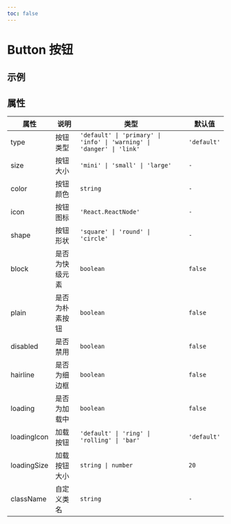 ```yaml
---
toc: false
---
```

# Button 按钮
## 示例
<code src="MdDemos/Button/demo"></code>

## 属性
|属性         |说明             |类型                                                              |默认值             |
|-------------|----------------|------------------------------------------------------------------|-------------------|
|type         |按钮类型         |`'default' \| 'primary' \| 'info' \| 'warning' \| 'danger' \| 'link'`|`'default'`|
|size         |按钮大小         |`'mini' \| 'small' \| 'large'`|`-`
|color        |按钮颜色         |`string`                      |`-`                                                 |
|icon         |按钮图标         |`'React.ReactNode'`          |`-`                                                |
|shape        |按钮形状         |`'square' \| 'round' \| 'circle'`|`-`|
|block        |是否为快级元素    |`boolean`|`false`|
|plain        |是否为朴素按钮    |`boolean`|`false`|
|disabled     |是否禁用         |`boolean`|`false`|
|hairline     |是否为细边框      |`boolean`|`false`|
|loading      |是否为加载中      |`boolean`|`false`|
|loadingIcon  |加载按钮         |`'default' \| 'ring' \| 'rolling' \| 'bar'`|`'default'`|
|loadingSize  |加载按钮大小      |`string \| number`|`20`|
|className    |自定义类名        |`string`|`-`|